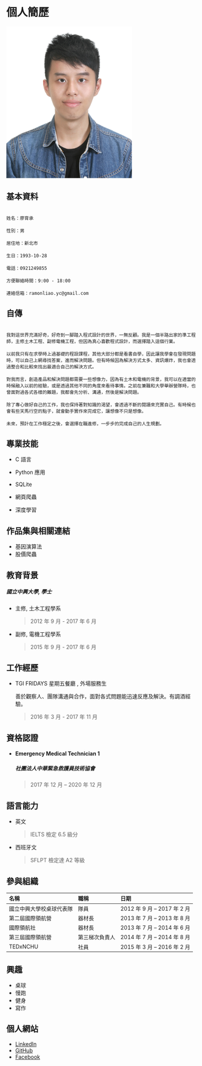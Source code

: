 # 			個人簡歷

<img src="selfie.JPG" height="400">



## 基本資料

```

姓名：廖育承

性別：男

居住地：新北市

生日：1993-10-28

電話：0921249855

方便聯絡時間：9:00 - 18:00

連絡信箱：ramonliao.yc@gmail.com

```



## 自傳

```

我對這世界充滿好奇，好奇到一腳踏入程式設計的世界，一無反顧。我是一個半路出家的準工程師，主修土木工程、副修電機工程，但因為真心喜歡程式設計，而選擇踏入這個行業。

以前我只有在求學時上過基礎的程設課程，其他大部分都是看書自學，因此讓我學會在發現問題時，可以自己上網尋找答案，進而解決問題。但有時候因為解決方式太多、資訊爆炸，我也會透過整合和比較來找出最適合自己的解決方式。

對我而言，創造產品和解決問題都需要一些想像力，因為有土木和電機的背景，我可以在適當的時候融入以前的經驗，或是透過其他不同的角度來看待事情。之前在兼職和大學舉辦營隊時，也曾面對過各式各樣的難題，我都會先分析、溝通，然後是解決問題。

除了專心做好自己的工作，我也保持著對知識的渴望，會透過不斷的閱讀來充實自己。有時候也會有些天馬行空的點子，就會動手實作來完成它，讓想像不只是想像。

未來，預計在工作穩定之後，會選擇在職進修，一步步的完成自己的人生規劃。

```



## 專業技能

* C 語言

* Python 應用

* SQLite
* 網頁爬蟲
* 深度學習



## 作品集與相關連結

* 基因演算法
* 股價爬蟲



## 教育背景

##### 國立中興大學,  學士

* 主修,  土木工程學系

  > 2012 年 9 月 - 2017 年 6 月

* 副修,  電機工程學系

  > 2015 年 9 月 - 2017 年 6 月



## 工作經歷

* TGI FRIDAYS 星期五餐廳 ,  外場服務生

  善於觀察人、團隊溝通與合作，面對各式問題能迅速反應及解決。有調酒經驗。

  > 2016 年 3 月 - 2017 年 11 月



## 資格認證

- #### Emergency Medical Technician 1

  ##### 社團法人中華緊急救護員技術協會

  > 2017 年 12 月 – 2020 年 12 月



## 語言能力

* 英文

  > IELTS 檢定 6.5 級分

* 西班牙文

  > SFLPT 檢定達 A2 等級



## 參與組織

| 名稱                     | 職稱           | 日期                        |
| :----------------------- | :------------- | :-------------------------- |
| 國立中興大學校桌球代表隊 | 隊員           | 2012 年 9 月 – 2017 年 2 月 |
| 第二屆國際領航營         | 器材長         | 2013 年 7 月 – 2013 年 8 月 |
| 國際領航社               | 器材長         | 2013 年 7 月 – 2014 年 6 月 |
| 第三屆國際領航營         | 第三梯次負責人 | 2014 年 7 月 – 2014 年 8 月 |
| TEDxNCHU                 | 社員           | 2015 年 3 月 – 2016 年 2 月 |



## 興趣

* 桌球
* 慢跑
* 健身
* 寫作



## 個人網站

* [LinkedIn](www.linkedin.com/in/ramonliao)
* [GitHub](https://github.com/RamonLiao)
* [Facebook](https://www.facebook.com/yc52811)

